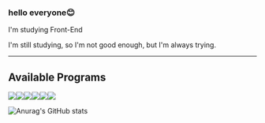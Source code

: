 ### hello everyone😊

<!--
**LJaeeun/LJaeeun** is a ✨ _special_ ✨ repository because its `README.md` (this file) appears on your GitHub profile.

Here are some ideas to get you started:

- 🔭 I’m currently working on ...
- 🌱 I’m currently learning ...
- 👯 I’m looking to collaborate on ...
- 🤔 I’m looking for help with ...
- 💬 Ask me about ...
- 📫 How to reach me: ...
- 😄 Pronouns: ...
- ⚡ Fun fact: ...
-->
<p>I'm studying Front-End</p>
<p>I'm still studying, so I'm not good enough, but I'm always trying.</p>

<hr>

<h2>Available Programs</h2>
<img src="https://img.shields.io/badge/github-000?style=flat&logo=github&logoColor=fff"/><img src="https://img.shields.io/badge/HTML5-E34F26?style=flat&logo=HTML5&logoColor=fff"/><img src="https://img.shields.io/badge/javascript-F7DF1E?style=flat&logo=javascript&logoColor=000"/><img src="https://img.shields.io/badge/css3-1572B6?style=flat&logo=css3&logoColor=fff"/><img src="https://img.shields.io/badge/React-61DAFB?style=flat&logo=React&logoColor=000"/><img src="https://img.shields.io/badge/sass-CC6699?style=flat&logo=sass&logoColor=fff"/>




 ![Anurag's GitHub stats](https://github-readme-stats.vercel.app/api?username=LJaeeun&show_icons=true&theme=blueberry)
